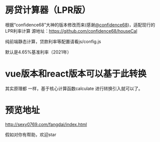 # 房贷计算器（LPR版）

根据“confidence68”大神的版本修改而来(感谢[@confidence68](https://github.com/confidence68))，适配现行的LPR利率计算
源地址：https://github.com/confidence68/houseCal

纯前端静态计算，贷款利率等配置请看js/config.js

默认是4.65%基准利率（2021年）

# vue版本和react版本可以基于此转换

其实原理都 一样，基于核心计算函数calculate 进行转换引入就可以了。

# 预览地址

http://sexy0769.com/fangdai/index.html


假如对你有帮助，欢迎star

